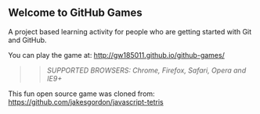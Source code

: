 ## Welcome to GitHub Games

A project based learning activity for people who are getting started with Git and GitHub.

You can play the game at: http://gw185011.github.io/github-games/

>> _*SUPPORTED BROWSERS*: Chrome, Firefox, Safari, Opera and IE9+_

This fun open source game was cloned from: https://github.com/jakesgordon/javascript-tetris
